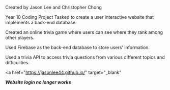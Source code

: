 Created by Jason Lee and Christopher Chong

Year 10 Coding Project
Tasked to create a user interactive website that implements a back-end database.

Created an online trivia game where users can see where they rank among other players.

Used Firebase as the back-end database to store users' information.

Used a trivia API to access trivia questions from various different topics and difficulities.

<a href="https://jasonlee44.github.io/" target="_blank"</a>

***Website login no longer works***
